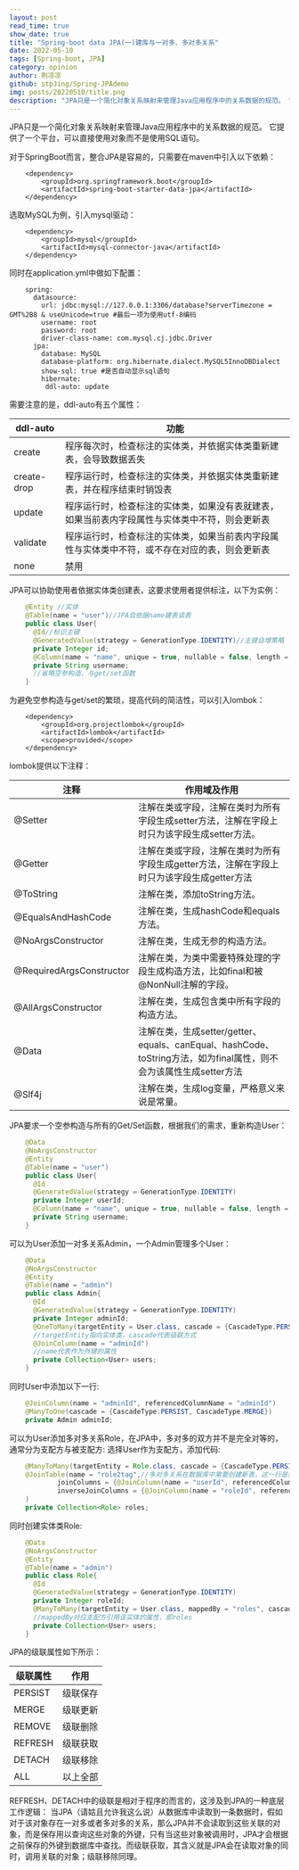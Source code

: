 ```yaml
---
layout: post
read_time: true
show_date: true
title: "Spring-boot data JPA(一)建库与一对多、多对多关系"
date: 2022-05-10
tags: [Spring-boot, JPA]
category: opinion
author: 荆凉凉
github: stpJing/Spring-JPAdemo
img: posts/20220510/title.png
description: "JPA只是一个简化对象关系映射来管理Java应用程序中的关系数据的规范。 它提供了一个平台，可以直接使用对象而不是使用SQL语句。"
---
```

JPA只是一个简化对象关系映射来管理Java应用程序中的关系数据的规范。 它提供了一个平台，可以直接使用对象而不是使用SQL语句。

对于SpringBoot而言，整合JPA是容易的，只需要在maven中引入以下依赖：
```
    <dependency>
        <groupId>org.springframework.boot</groupId>
        <artifactId>spring-boot-starter-data-jpa</artifactId>
    </dependency>
```
选取MySQL为例，引入mysql驱动：
```
    <dependency>
        <groupId>mysql</groupId>
        <artifactId>mysql-connector-java</artifactId>
    </dependency>
```
同时在application.yml中做如下配置：
```
    spring:
      datasource:
        url: jdbc:mysql://127.0.0.1:3306/database?serverTimezone = GMT%2B8 & useUnicode=true #最后一项为使用utf-8编码
        username: root
        password: root
        driver-class-name: com.mysql.cj.jdbc.Driver
      jpa:
        database: MySQL
        database-platform: org.hibernate.dialect.MySQL5InnoDBDialect
        show-sql: true #是否自动显示sql语句
        hibernate:
         ddl-auto: update
```
需要注意的是，ddl-auto有五个属性：

| ddl-auto    | 功能                                                         |
| ----------- | ------------------------------------------------------------ |
| create      | 程序每次时，检查标注的实体类，并依据实体类重新建表，会导致数据丢失 |
| create-drop | 程序运行时，检查标注的实体类，并依据实体类重新建表，并在程序结束时销毁表 |
| update      | 程序运行时，检查标注的实体类，如果没有表就建表，如果当前表内字段属性与实体类中不符，则会更新表 |
| validate    | 程序运行时，检查标注的实体类，如果当前表内字段属性与实体类中不符，或不存在对应的表，则会更新表 |
| none        | 禁用                                                         |

JPA可以协助使用者依据实体类创建表，这要求使用者提供标注，以下为实例：
```java
    @Entity //实体
    @Table(name = "user")//JPA会依据name建表读表
    public class User{
      @Id//标识主键
      @GeneratedValue(strategy = GenerationType.IDENTITY)//主键自增策略
      private Integer id;
      @Column(name = "name", unique = true, nullable = false, length = 64)//name属性对应表中的属性，unique，nullable分别对应属性是否唯一，是否为空（默认为否），length则代表存储长度
      private String username;
      //省略空参构造，与get/set函数
    }
```
为避免空参构造与get/set的繁琐，提高代码的简洁性，可以引入lombok：
```
    <dependency>
        <groupId>org.projectlombok</groupId>
        <artifactId>lombok</artifactId>
        <scope>provided</scope>
    </dependency>
```
lombok提供以下注释：

| 注释                     | 作用域及作用                                                 |
| ------------------------ | ------------------------------------------------------------ |
| @Setter                  | 注解在类或字段，注解在类时为所有字段生成setter方法，注解在字段上时只为该字段生成setter方法。 |
| @Getter                  | 注解在类或字段，注解在类时为所有字段生成getter方法，注解在字段上时只为该字段生成getter方法 |
| @ToString                | 注解在类，添加toString方法。                                 |
| @EqualsAndHashCode       | 注解在类，生成hashCode和equals方法。                         |
| @NoArgsConstructor       | 注解在类，生成无参的构造方法。                               |
| @RequiredArgsConstructor | 注解在类，为类中需要特殊处理的字段生成构造方法，比如final和被@NonNull注解的字段。 |
| @AllArgsConstructor      | 注解在类，生成包含类中所有字段的构造方法。                   |
| @Data                    | 注解在类，生成setter/getter、equals、canEqual、hashCode、toString方法，如为final属性，则不会为该属性生成setter方法 |
| @Slf4j                   | 注解在类，生成log变量，严格意义来说是常量。 |

JPA要求一个空参构造与所有的Get/Set函数，根据我们的需求，重新构造User：
```java
    @Data
    @NoArgsConstructor
    @Entity
    @Table(name = "user")
    public class User{
      @Id
      @GeneratedValue(strategy = GenerationType.IDENTITY)
      private Integer userId;
      @Column(name = "name", unique = true, nullable = false, length = 64)
      private String username;
    }
```
可以为User添加一对多关系Admin，一个Admin管理多个User：
```java
    @Data
    @NoArgsConstructor
    @Entity
    @Table(name = "admin")
    public class Admin{
      @Id
      @GeneratedValue(strategy = GenerationType.IDENTITY)
      private Integer adminId;
      @OneToMany(targetEntity = User.class, cascade = {CascadeType.PERSIST, CascadeType.MERGE})
      //targetEntity指向实体类，cascade代表级联方式
      @JoinColumn(name = "adminId")
      //name代表作为外键的属性
      private Collection<User> users;
    }
```
同时User中添加以下一行:
```java
    @JoinColumn(name = "adminId", referencedColumnName = "adminId")
	@ManyToOne(cascade = {CascadeType.PERSIST, CascadeType.MERGE})
    private Admin adminId;
```
可以为User添加多对多关系Role，在JPA中，多对多的双方并不是完全对等的，通常分为支配方与被支配方:
选择User作为支配方，添加代码:
```java
    @ManyToMany(targetEntity = Role.class, cascade = {CascadeType.PERSIST, CascadeType.MERGE,CascadeType.REFRESH})
    @JoinTable(name = "role2tag",//多对多关系在数据库中需要创建新表，这一行是表名
            joinColumns = {@JoinColumn(name = "userId", referencedColumnName = "userId")},//两个属性分别支配方被引用的属性，以及改属性在role2tag表中的名称
            inverseJoinColumns = {@JoinColumn(name = "roleId", referencedColumnName = "roleId")}//两个属性分别被支配方被引用的属性，以及改属性在role2tag表中的名称
    )
    private Collection<Role> roles;
```
同时创建实体类Role:
```java
    @Data
    @NoArgsConstructor
    @Entity
    @Table(name = "admin")
    public class Role{
      @Id
      @GeneratedValue(strategy = GenerationType.IDENTITY)
      private Integer roleId;
      @ManyToMany(targetEntity = User.class, mappedBy = "roles", cascade = {CascadeType.PERSIST, CascadeType.MERGE})
      //mappedBy对应支配方引用该实体的属性，即roles
      private Collection<User> users;
    }
```

JPA的级联属性如下所示：

| 级联属性 | 作用     |
| -------- | -------- |
| PERSIST  | 级联保存 |
| MERGE    | 级联更新 |
| REMOVE   | 级联删除 |
| REFRESH  | 级联获取 |
| DETACH   | 级联移除 |
| ALL     | 以上全部 |

REFRESH、DETACH中的级联是相对于程序的而言的，这涉及到JPA的一种底层工作逻辑：
当JPA（请姑且允许我这么说）从数据库中读取到一条数据时，假如对于该对象存在一对多或者多对多的关系，那么JPA并不会读取到这些关联的对象，而是保存用以查询这些对象的外键，只有当这些对象被调用时，JPA才会根据之前保存的外键到数据库中查找。而级联获取，其含义就是JPA会在读取对象的同时，调用关联的对象；级联移除同理。
